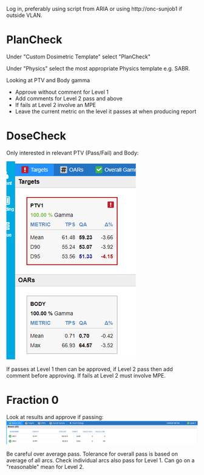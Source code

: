 Log in, preferably using script from ARIA or using http://onc-sunjob1 if outside VLAN.

# PlanCheck

Under "Custom Dosimetric Template" select "PlanCheck"

Under "Physics" select the most appropriate Physics template e.g. SABR.



Looking at PTV and Body gamma
- Approve without comment for Level 1
- Add comments for Level 2 pass and above
- If fails at Level 2 involve an MPE
- Leave the current metric on the level it passes at when producing report

# DoseCheck

Only interested in relevant PTV (Pass/Fail) and Body:

![DoseCheck parameters](Pasted%20image%2020240103100707.png)

If passes at Level 1 then can be approved, if Level 2 pass then add comment before approving. If fails at Level 2 must involve MPE.
# Fraction 0

Look at results and approve if passing:
![](Pasted%20image%2020240102132742.png)

Be careful over average pass. Tolerance for overall pass is based on average of all arcs. Check individual arcs also pass for Level 1. Can go on a "reasonable" mean for Level 2.